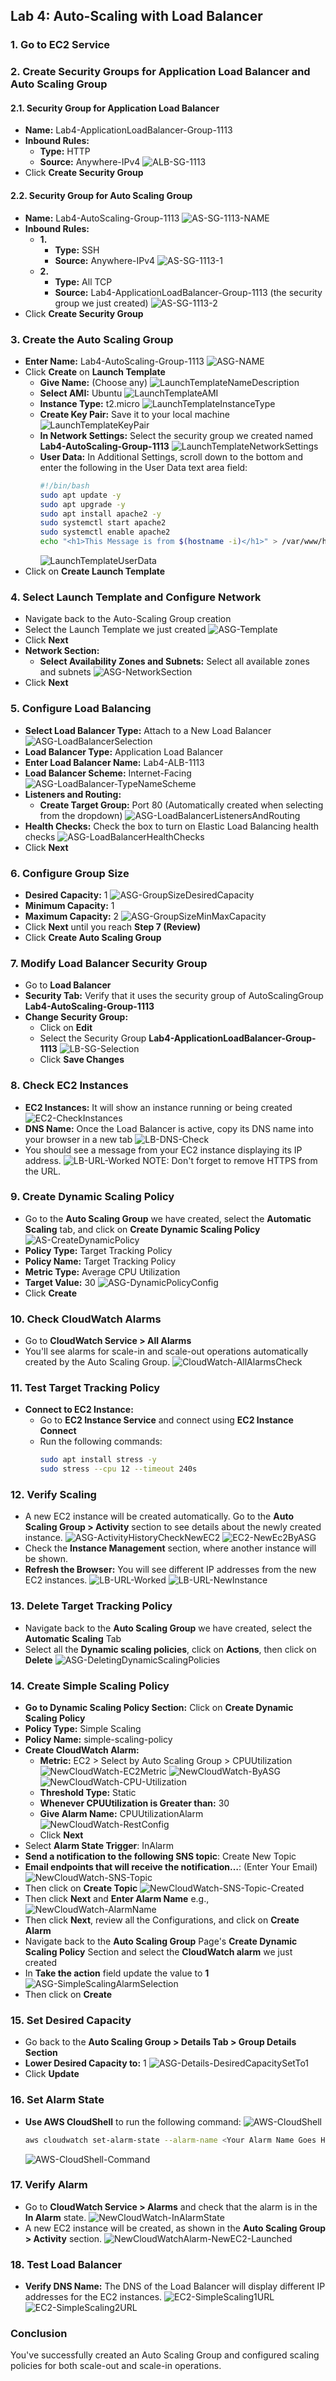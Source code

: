 ## Lab 4: Auto-Scaling with Load Balancer

### 1. Go to EC2 Service

### 2. Create Security Groups for Application Load Balancer and Auto Scaling Group

#### 2.1. Security Group for Application Load Balancer
- **Name:** Lab4-ApplicationLoadBalancer-Group-1113
- **Inbound Rules:**
  - **Type:** HTTP
  - **Source:** Anywhere-IPv4
  ![ALB-SG-1113](/docs/Lab%204%20Auto-Scaling%20with%20Load%20Balancer/img/ALB-SG-GROUP-1113.png)
- Click **Create Security Group**

#### 2.2. Security Group for Auto Scaling Group
- **Name:** Lab4-AutoScaling-Group-1113
  ![AS-SG-1113-NAME](/docs/Lab%204%20Auto-Scaling%20with%20Load%20Balancer/img/AS-SG-GROUP-NAME.png)
- **Inbound Rules:**
  - **1.** 
    - **Type:** SSH
    - **Source:** Anywhere-IPv4
    ![AS-SG-1113-1](/docs/Lab%204%20Auto-Scaling%20with%20Load%20Balancer/img/AS-SG-GROUP1-1113.png)
  - **2.** 
    - **Type:** All TCP
    - **Source:** Lab4-ApplicationLoadBalancer-Group-1113 (the security group we just created)
    ![AS-SG-1113-2](/docs/Lab%204%20Auto-Scaling%20with%20Load%20Balancer/img/AS-SG-GROUP2-1113.png)
- Click **Create Security Group**

### 3. Create the Auto Scaling Group
- **Enter Name:** Lab4-AutoScaling-Group-1113
  ![ASG-NAME](/docs/Lab%204%20Auto-Scaling%20with%20Load%20Balancer/img/ASG-Name.png)
- Click **Create** on **Launch Template**
  - **Give Name:** (Choose any)
    ![LaunchTemplateNameDescription](/docs/Lab%204%20Auto-Scaling%20with%20Load%20Balancer/img/LaunchTemplateNameDescription.png)
  - **Select AMI:** Ubuntu
    ![LaunchTemplateAMI](/docs/Lab%204%20Auto-Scaling%20with%20Load%20Balancer/img/LaunchTemplateAMI.png)
  - **Instance Type:** t2.micro
    ![LaunchTemplateInstanceType](/docs/Lab%204%20Auto-Scaling%20with%20Load%20Balancer/img/LaunchTemplateInstanceType.png)
  - **Create Key Pair:** Save it to your local machine
    ![LaunchTemplateKeyPair](/docs/Lab%204%20Auto-Scaling%20with%20Load%20Balancer/img/LaunchTemplateKeyPair.png)
  - **In Network Settings:** Select the security group we created named **Lab4-AutoScaling-Group-1113**
    ![LaunchTemplateNetworkSettings](/docs/Lab%204%20Auto-Scaling%20with%20Load%20Balancer/img/LaunchTemplateNetworkSettings.png)
  - **User Data:** In Additional Settings, scroll down to the bottom and enter the following in the User Data text area field:
    ```bash
    #!/bin/bash
    sudo apt update -y
    sudo apt upgrade -y
    sudo apt install apache2 -y
    sudo systemctl start apache2
    sudo systemctl enable apache2
    echo "<h1>This Message is from $(hostname -i)</h1>" > /var/www/html/index.html
    ```
    ![LaunchTemplateUserData](/docs/Lab%204%20Auto-Scaling%20with%20Load%20Balancer/img/LaunchTemplateUserData.png)
- Click on **Create Launch Template**

### 4. Select Launch Template and Configure Network
- Navigate back to the Auto-Scaling Group creation
- Select the Launch Template we just created
  ![ASG-Template](/docs/Lab%204%20Auto-Scaling%20with%20Load%20Balancer/img/ASG-Template.png)
- Click **Next**
- **Network Section:**
  - **Select Availability Zones and Subnets:** Select all available zones and subnets
    ![ASG-NetworkSection](/docs/Lab%204%20Auto-Scaling%20with%20Load%20Balancer/img/ASG-NetworkSection.png)
- Click **Next**

### 5. Configure Load Balancing
- **Select Load Balancer Type:** Attach to a New Load Balancer
  ![ASG-LoadBalancerSelection](/docs/Lab%204%20Auto-Scaling%20with%20Load%20Balancer/img/ASG-LoadBalancerSelection.png)
- **Load Balancer Type:** Application Load Balancer
- **Enter Load Balancer Name:** Lab4-ALB-1113
- **Load Balancer Scheme:** Internet-Facing
  ![ASG-LoadBalancer-TypeNameScheme](/docs/Lab%204%20Auto-Scaling%20with%20Load%20Balancer/img/ASG-LoadBalancer-TypeNameScheme.png)
- **Listeners and Routing:**
  - **Create Target Group:** Port 80 (Automatically created when selecting from the dropdown)
  ![ASG-LoadBalancerListenersAndRouting](/docs/Lab%204%20Auto-Scaling%20with%20Load%20Balancer/img/ASG-LoadBalancerListenersAndRouting.png)
- **Health Checks:** Check the box to turn on Elastic Load Balancing health checks
  ![ASG-LoadBalancerHealthChecks](/docs/Lab%204%20Auto-Scaling%20with%20Load%20Balancer/img/ASG-LoadBalancerHealthChecks.png)
- Click **Next**

### 6. Configure Group Size
- **Desired Capacity:** 1
  ![ASG-GroupSizeDesiredCapacity](/docs/Lab%204%20Auto-Scaling%20with%20Load%20Balancer/img/ASG-GroupSizeDesiredCapacity.png)
- **Minimum Capacity:** 1
- **Maximum Capacity:** 2
  ![ASG-GroupSizeMinMaxCapacity](/docs/Lab%204%20Auto-Scaling%20with%20Load%20Balancer/img/ASG-GroupSizeMinMaxCapacity.png)
- Click **Next** until you reach **Step 7 (Review)**
- Click **Create Auto Scaling Group**

### 7. Modify Load Balancer Security Group
- Go to **Load Balancer**
- **Security Tab:** Verify that it uses the security group of AutoScalingGroup **Lab4-AutoScaling-Group-1113**
- **Change Security Group:**
  - Click on **Edit**
  - Select the Security Group **Lab4-ApplicationLoadBalancer-Group-1113**
  ![LB-SG-Selection](/docs/Lab%204%20Auto-Scaling%20with%20Load%20Balancer/img/LB-SG-Selection.png)
  - Click **Save Changes**

### 8. Check EC2 Instances
- **EC2 Instances:** It will show an instance running or being created
  ![EC2-CheckInstances](/docs/Lab%204%20Auto-Scaling%20with%20Load%20Balancer/img/EC2-CheckInstances.png)
- **DNS Name:** Once the Load Balancer is active, copy its DNS name into your browser in a new tab
  ![LB-DNS-Check](/docs/Lab%204%20Auto-Scaling%20with%20Load%20Balancer/img/LB-DNS-Check.png)
- You should see a message from your EC2 instance displaying its IP address.
  ![LB-URL-Worked](/docs/Lab%204%20Auto-Scaling%20with%20Load%20Balancer/img/LB-URL-Worked.png)
NOTE: Don't forget to remove HTTPS from the URL.

### 9. Create Dynamic Scaling Policy
- Go to the **Auto Scaling Group** we have created, select the **Automatic Scaling** tab, and click on **Create Dynamic Scaling Policy**
  ![AS-CreateDynamicPolicy](/docs/Lab%204%20Auto-Scaling%20with%20Load%20Balancer/img/AS-CreateDynamicPolicy.png)
- **Policy Type:** Target Tracking Policy
- **Policy Name:** Target Tracking Policy
- **Metric Type:** Average CPU Utilization
- **Target Value:** 30
  ![ASG-DynamicPolicyConfig](/docs/Lab%204%20Auto-Scaling%20with%20Load%20Balancer/img/ASG-DynamicPolicyConfig.png)
- Click **Create**

### 10. Check CloudWatch Alarms
- Go to **CloudWatch Service > All Alarms**
- You'll see alarms for scale-in and scale-out operations automatically created by the Auto Scaling Group.
  ![CloudWatch-AllAlarmsCheck](/docs/Lab%204%20Auto-Scaling%20with%20Load%20Balancer/img/CloudWatch-AllAlarmsCheck.png)

### 11. Test Target Tracking Policy
- **Connect to EC2 Instance:**
  - Go to **EC2 Instance Service** and connect using **EC2 Instance Connect**
  - Run the following commands:
    ```bash
    sudo apt install stress -y
    sudo stress --cpu 12 --timeout 240s
    ```

### 12. Verify Scaling
- A new EC2 instance will be created automatically. Go to the **Auto Scaling Group > Activity** section to see details about the newly created instance.
  ![ASG-ActivityHistoryCheckNewEC2](/docs/Lab%204%20Auto-Scaling%20with%20Load%20Balancer/img/ASG-ActivityHistoryCheckNewEC2.png)
  ![EC2-NewEc2ByASG](/docs/Lab%204%20Auto-Scaling%20with%20Load%20Balancer/img/EC2-NewEc2ByASG.png)
- Check the **Instance Management** section, where another instance will be shown.
- **Refresh the Browser:** You will see different IP addresses from the new EC2 instances.
  ![LB-URL-Worked](/docs/Lab%204%20Auto-Scaling%20with%20Load%20Balancer/img/LB-URL-NewInstance.png)
  ![LB-URL-NewInstance](/docs/Lab%204%20Auto-Scaling%20with%20Load%20Balancer/img/LB-URL-NewInstance.png)

### 13. Delete Target Tracking Policy
- Navigate back to the **Auto Scaling Group** we have created, select the **Automatic Scaling** Tab
- Select all the **Dynamic scaling policies**, click on **Actions**, then click on **Delete**
  ![ASG-DeletingDynamicScalingPolicies](/docs/Lab%204%20Auto-Scaling%20with%20Load%20Balancer/img/ASG-DeletingDynamicScalingPolicies.png)

### 14. Create Simple Scaling Policy
- **Go to Dynamic Scaling Policy Section:** Click on **Create Dynamic Scaling Policy**
- **Policy Type:** Simple Scaling
- **Policy Name:** simple-scaling-policy
- **Create CloudWatch Alarm:**
  - **Metric:** EC2 > Select by Auto Scaling Group > CPUUtilization
  ![NewCloudWatch-EC2Metric](/docs/Lab%204%20Auto-Scaling%20with%20Load%20Balancer/img/NewCloudWatch-EC2Metric.png)
  ![NewCloudWatch-ByASG](/docs/Lab%204%20Auto-Scaling%20with%20Load%20Balancer/img/NewCloudWatch-ByASG.png)
  ![NewCloudWatch-CPU-Utilization](/docs/Lab%204%20Auto-Scaling%20with%20Load%20Balancer/img/NewCloudWatch-CPU-Utilization.png)
  - **Threshold Type:** Static
  - **Whenever CPUUtilization is Greater than:** 30
  - **Give Alarm Name:** CPUUtilizationAlarm
  ![NewCloudWatch-RestConfig](/docs/Lab%204%20Auto-Scaling%20with%20Load%20Balancer/img/NewCloudWatch-RestConfig.png)
  - Click **Next**
- Select **Alarm State Trigger**: InAlarm
- **Send a notification to the following SNS topic**: Create New Topic
- **Email endpoints that will receive the notification…**: (Enter Your Email)
  ![NewCloudWatch-SNS-Topic](/docs/Lab%204%20Auto-Scaling%20with%20Load%20Balancer/img/NewCloudWatch-SNS-Topic.png)
- Then click on **Create Topic**
  ![NewCloudWatch-SNS-Topic-Created](/docs/Lab%204%20Auto-Scaling%20with%20Load%20Balancer/img/NewCloudWatch-SNS-Topic-Created.png)
- Then click **Next** and **Enter Alarm Name** e.g.,
  ![NewCloudWatch-AlarmName](/docs/Lab%204%20Auto-Scaling%20with%20Load%20Balancer/img/NewCloudWatch-AlarmName.png)
- Then click **Next**, review all the Configurations, and click on **Create Alarm**
- Navigate back to the **Auto Scaling Group** Page's **Create Dynamic Scaling Policy** Section and select the **CloudWatch alarm** we just created
- In **Take the action** field update the value to **1**
  ![ASG-SimpleScalingAlarmSelection](/docs/Lab%204%20Auto-Scaling%20with%20Load%20Balancer/img/ASG-SimpleScalingAlarmSelection.png)
- Then click on **Create**

### 15. Set Desired Capacity
- Go back to the **Auto Scaling Group > Details Tab > Group Details Section**
- **Lower Desired Capacity to:** 1
  ![ASG-Details-DesiredCapacitySetTo1](/docs/Lab%204%20Auto-Scaling%20with%20Load%20Balancer/img/ASG-Details-DesiredCapacitySetTo1.png)
- Click **Update**

### 16. Set Alarm State
- **Use AWS CloudShell** to run the following command:
  ![AWS-CloudShell](/docs/Lab%204%20Auto-Scaling%20with%20Load%20Balancer/img/AWS-CloudShell.png)
  ```bash
  aws cloudwatch set-alarm-state --alarm-name <Your Alarm Name Goes Here> --state-value ALARM --state-reason "Testing (Lab4)"
  ```
  ![AWS-CloudShell-Command](/docs/Lab%204%20Auto-Scaling%20with%20Load%20Balancer/img/AWS-CloudShell-Command.png)

### 17. Verify Alarm
- Go to **CloudWatch Service > Alarms** and check that the alarm is in the **In Alarm** state.
  ![NewCloudWatch-InAlarmState](/docs/Lab%204%20Auto-Scaling%20with%20Load%20Balancer/img/NewCloudWatch-InAlarmState.png)
- A new EC2 instance will be created, as shown in the **Auto Scaling Group > Activity** section.
  ![NewCloudWatchAlarm-NewEC2-Launched](/docs/Lab%204%20Auto-Scaling%20with%20Load%20Balancer/img/NewCloudWatchAlarm-NewEC2-Launched.png)

### 18. Test Load Balancer
- **Verify DNS Name:** The DNS of the Load Balancer will display different IP addresses for the EC2 instances.
  ![EC2-SimpleScaling1URL](/docs/Lab%204%20Auto-Scaling%20with%20Load%20Balancer/img/EC2-SimpleScaling1URL.png)
  ![EC2-SimpleScaling2URL](/docs/Lab%204%20Auto-Scaling%20with%20Load%20Balancer/img/EC2-SimpleScaling2URL.png)

### Conclusion
You've successfully created an Auto Scaling Group and configured scaling policies for both scale-out and scale-in operations.